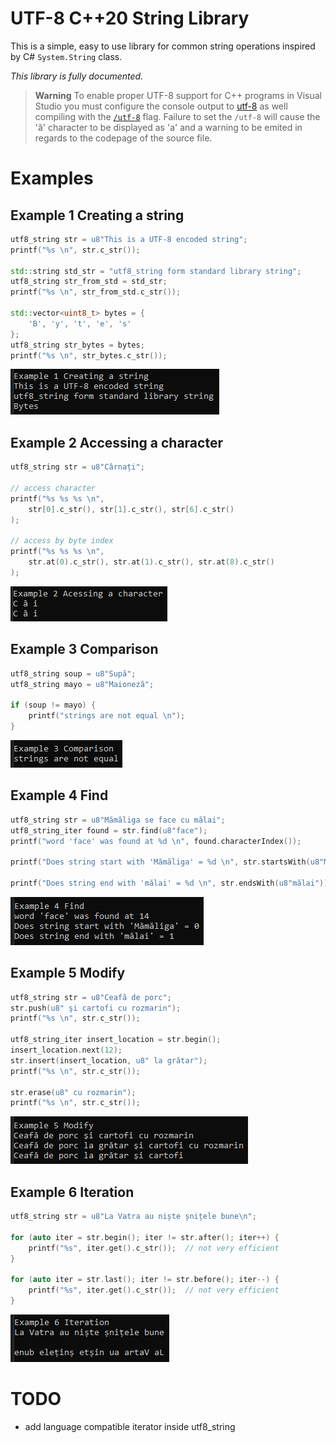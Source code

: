# UTF-8 C++20 String Library

This is a simple, easy to use library for common string operations inspired by C# `System.String` class.

*This library is fully documented.*

> **Warning**
> To enable proper UTF-8 support for C++ programs in Visual Studio you must configure the console output to [utf-8](https://docs.microsoft.com/en-us/windows/console/setconsoleoutputcp) as well compiling with the [`/utf-8`](https://docs.microsoft.com/en-us/cpp/build/reference/utf-8-set-source-and-executable-character-sets-to-utf-8?view=msvc-170) flag.
> Failure to set the `/utf-8` will cause the 'ă' character to be displayed as 'a' and a warning to be emited in regards to the codepage of the source file.

# Examples

## Example 1 Creating a string

```C++
utf8_string str = u8"This is a UTF-8 encoded string";
printf("%s \n", str.c_str());

std::string std_str = "utf8_string form standard library string";
utf8_string str_from_std = std_str;
printf("%s \n", str_from_std.c_str());

std::vector<uint8_t> bytes = {
    'B', 'y', 't', 'e', 's'
};
utf8_string str_bytes = bytes;
printf("%s \n", str_bytes.c_str());
```

![](./RepoPage/Example_1.png)

## Example 2 Accessing a character

```C++
utf8_string str = u8"Cârnați";

// access character
printf("%s %s %s \n",
    str[0].c_str(), str[1].c_str(), str[6].c_str()
);

// access by byte index
printf("%s %s %s \n",
    str.at(0).c_str(), str.at(1).c_str(), str.at(8).c_str()
);
```

![](./RepoPage/Example_2.png)

## Example 3 Comparison

```C++
utf8_string soup = u8"Supă";
utf8_string mayo = u8"Maioneză";

if (soup != mayo) {
    printf("strings are not equal \n");
}
```

![](./RepoPage/Example_3.png)

## Example 4 Find

```C++
utf8_string str = u8"Mămăliga se face cu mălai";
utf8_string_iter found = str.find(u8"face");
printf("word 'face' was found at %d \n", found.characterIndex());

printf("Does string start with 'Mămăliga' = %d \n", str.startsWith(u8"Mămăliga"));

printf("Does string end with 'mălai' = %d \n", str.endsWith(u8"mălai"));
```

![](./RepoPage/Example_4.png)

## Example 5 Modify

```C++
utf8_string str = u8"Ceafă de porc";
str.push(u8" şi cartofi cu rozmarin");
printf("%s \n", str.c_str());

utf8_string_iter insert_location = str.begin();
insert_location.next(12);
str.insert(insert_location, u8" la grătar");
printf("%s \n", str.c_str());

str.erase(u8" cu rozmarin");
printf("%s \n", str.c_str());
```

![](./RepoPage/Example_5.png)

## Example 6 Iteration

```C++
utf8_string str = u8"La Vatra au niște șnițele bune\n";

for (auto iter = str.begin(); iter != str.after(); iter++) {
    printf("%s", iter.get().c_str());  // not very efficient
}

for (auto iter = str.last(); iter != str.before(); iter--) {
    printf("%s", iter.get().c_str());  // not very efficient
}
```

![](./RepoPage/Example_6.png)

# TODO

- add language compatible iterator inside utf8_string
